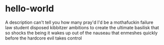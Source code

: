 # hello-world
A description can't tell you how many pray'd I'd be a mothafuckin failure
law student disposed kibbitzer ambitions to create the ultimate basilisk that so shocks the being it wakes up out of the nauseau that enmeshes quickly before the hardcore evil takes control
